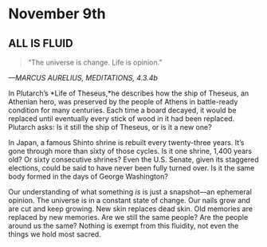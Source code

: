 # November 9th
## ALL IS FLUID

> “The universe is change. Life is opinion.”

*—MARCUS AURELIUS, MEDITATIONS, 4.3.4b*

In Plutarch’s *Life of Theseus,*he describes how the ship of Theseus, an Athenian hero, was preserved by the people of Athens in battle-ready condition for many centuries. Each time a board decayed, it would be replaced until eventually every stick of wood in it had been replaced. Plutarch asks: Is it still the ship of Theseus, or is it a new one?

In Japan, a famous Shinto shrine is rebuilt every twenty-three years. It’s gone through more than sixty of those cycles. Is it one shrine, 1,400 years old? Or sixty consecutive shrines? Even the U.S. Senate, given its staggered elections, could be said to have never been fully turned over. Is it the same body formed in the days of George Washington?

Our understanding of what something *is* is just a snapshot—an ephemeral opinion. The universe is in a constant state of change. Our nails grow and are cut and keep growing. New skin replaces dead skin. Old memories are replaced by new memories. Are we still the same people? Are the people around us the same? Nothing is exempt from this fluidity, not even the things we hold most sacred.


